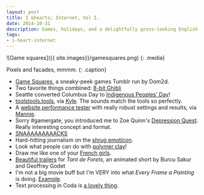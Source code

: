 ```yaml
---
layout: post
title: I &hearts; Internet, Vol I.
date: 2014-10-31
description: Games, holidays, and a delightfully gross-looking English breakfast necklace.
tags:
- i-heart-internet
---
```


![Game squares]({{ site.images}}/gamesquares.png)
{: .media}

Pixels and facades, mmmm.
{: .caption}

* [Game Squares](http://gamesquares.tumblr.com/), a sneaky-peek games Tumblr run by Dom2d.
* Two favorite things combined: [8-bit Ghibli](https://www.behance.net/gallery/14924437/8-bit-Ghibli)
* Seattle converted Columbus Day to [Indigenous Peoples' Day](http://time.com/3476651/seattle-indigenous-peoples-day/)!
* [toolstools.tools](http://toolstools.tools), via [Kyle](https://twitter.com/kyleturman). The sounds match the tools so perfectly.
* A [website performance tester](http://www.webpagetest.org/) with really robust settings and results, via [Mannie](https://twitter.com/mannieschumpert).
* Sorry #gamergate, you introduced me to Zoe Quinn's [Depression Quest](http://www.depressionquest.com/). Really interesting concept and format.
* [SNAAAAAAAAACKS](http://www.snacksquarterly.com/)
* Hard-hitting journalism on the [shrug emoticon](http://m.theatlantic.com/technology/archive/2014/05/the-best-way-to-type-__/371351/).
* Look what people can do with [polymer clay](https://www.etsy.com/listing/187096459/proper-fry-up-necklace)!
* Draw me like one of your [French girls](https://www.frenchgirlsapp.com/).
* [Beautiful trailers](http://www.thisiscolossal.com/2014/10/tant-de-forets-trailer/) for *Tant de Forets*, an animated short by Burcu Sakur and Geoffrey Godet
* I'm not a big movie buff but I'm VERY into what *Every Frame a Painting* is doing. [Example](https://www.youtube.com/watch?v=5V-k-p4wzxg).
* Text processing in Coda is [a lovely thing](https://twitter.com/somelaniesaid/status/528221614304157697).
